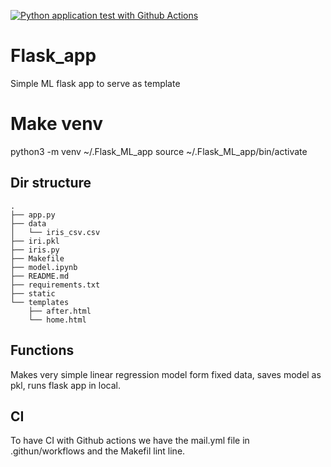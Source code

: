 [![Python application test with Github Actions](https://github.com/TimoKerr/Flask_app/actions/workflows/main.yml/badge.svg)](https://github.com/TimoKerr/Flask_app/actions/workflows/main.yml)

# Flask_app
Simple ML flask app to serve as template

# Make venv 
python3 -m venv ~/.Flask_ML_app
source ~/.Flask_ML_app/bin/activate

## Dir structure
```
.
├── app.py
├── data
│   └── iris_csv.csv
├── iri.pkl
├── iris.py
├── Makefile
├── model.ipynb
├── README.md
├── requirements.txt
├── static
└── templates
    ├── after.html
    └── home.html
```
    
## Functions
Makes very simple linear regression model form fixed data, saves model as pkl, runs flask app in local.

## CI
To have CI with Github actions we have the mail.yml file in .githun/workflows and the Makefil lint line.
